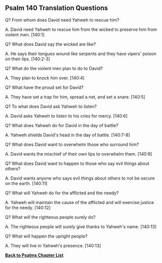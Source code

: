 ## Psalm 140 Translation Questions ##

Q? From whom does David need Yahweh to rescue him?

A. David need Yahweh to rescue him from the wicked to preserve him from violent men. [140:1]

Q? What does David say the wicked are like?

A. He says their tongues wound like serpents and they have vipers' poison on their lips. [140:2-3]

Q? What do the violent men plan to do to David?

A. They plan to knock him over. [140:4]

Q? What have the proud set for David?

A. They have set a trap for him, spread a net, and set a snare. [140:5]

Q? To what does David ask Yahweh to listen?

A. David asks Yahweh to listen to his cries for mercy. [140:6]

Q? What does Yahweh do for David in the day of battle?

A. Yahweh shields David's head in the day of battle. [140:7-8]

Q? What does David want to overwhelm those who surround him?

A. David wants the mischief of their own lips to overwhelm them. [140:9]

Q? What does David want to happen to those who say evil things about others?

A. David wants anyone who says evil things about others to not be secure on the earth. [140:11]

Q? What will Yahweh do for the afflicted and the needy?

A. Yahweh will maintain the cause of the afflicted and will exercise justice for the needy. [140:12]

Q? What will the righteous people surely do?

A. The righteous people will surely give thanks to Yahweh's name. [140:13]

Q? What will happen the upright people?

A. They will live in Yahweh's presence. [140:13]

__[Back to Psalms Chapter List](./)__

